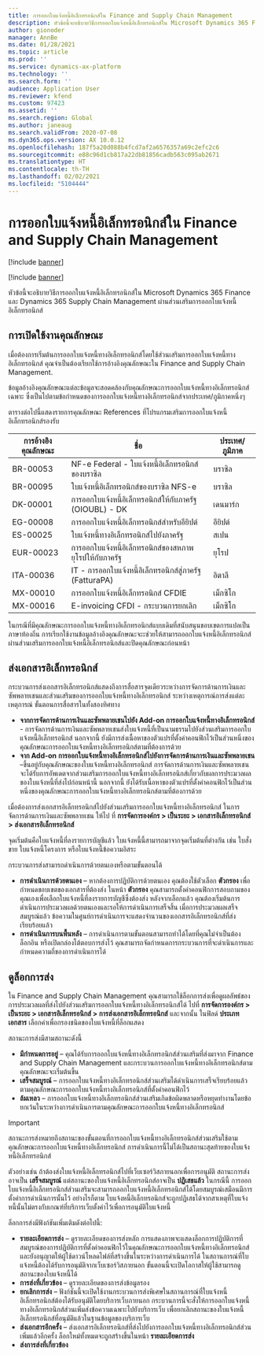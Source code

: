 ```yaml
---
title: การออกใบแจ้งหนี้อิเล็กทรอนิกส์ใน Finance and Supply Chain Management
description: หัวข้อนี้จะอธิบายวิธีการออกใบแจ้งหนี้อิเล็กทรอนิกส์ใน Microsoft Dynamics 365 Finance และ Dynamics 365 Supply Chain Management ผ่านส่วนเสริมการออกใบแจ้งหนี้อิเล็กทรอนิกส์
author: gionoder
manager: AnnBe
ms.date: 01/28/2021
ms.topic: article
ms.prod: ''
ms.service: dynamics-ax-platform
ms.technology: ''
ms.search.form: ''
audience: Application User
ms.reviewer: kfend
ms.custom: 97423
ms.assetid: ''
ms.search.region: Global
ms.author: janeaug
ms.search.validFrom: 2020-07-08
ms.dyn365.ops.version: AX 10.0.12
ms.openlocfilehash: 187f5a20d088b4fcd7af2a6576357a69c2efc2c6
ms.sourcegitcommit: e88c96d1cb817a22db81856cadb563c095ab2671
ms.translationtype: HT
ms.contentlocale: th-TH
ms.lasthandoff: 02/02/2021
ms.locfileid: "5104444"
---
```

# <a name="issue-electronic-invoices-in-finance-and-supply-chain-management"></a>การออกใบแจ้งหนี้อิเล็กทรอนิกส์ใน Finance and Supply Chain Management

[!include [banner](../includes/banner.md)]

[!include [banner](../includes/preview-banner.md)]

หัวข้อนี้จะอธิบายวิธีการออกใบแจ้งหนี้อิเล็กทรอนิกส์ใน Microsoft Dynamics 365 Finance และ Dynamics 365 Supply Chain Management ผ่านส่วนเสริมการออกใบแจ้งหนี้อิเล็กทรอนิกส์


## <a name="feature-activation"></a>การเปิดใช้งานคุณลักษณะ

เมื่อต้องการเริ่มต้นการออกใบแจ้งหนี้ทางอิเล็กทรอนิกส์โดยใช้ส่วนเสริมการออกใบแจ้งหนี้ทางอิเล็กทรอนิกส์ คุณจําเป็นต้องเรียกใช้การอ้างอิงคุณลักษณะใน Finance and Supply Chain Management.

ข้อมูลอ้างอิงคุณลักษณะแต่ละข้อมูลจะสอดคล้องกับคุณลักษณะการออกใบแจ้งหนี้ทางอิเล็กทรอนิกส์เฉพาะ ซึ่งเป็นไปตามข้อกำหนดของการออกใบแจ้งหนี้ทางอิเล็กทรอนิกส์จากประเทศ/ภูมิภาคหนึ่งๆ

ตารางต่อไปนี้แสดงรายการคุณลักษณะ References ที่โปรแกรมเสริมการออกใบแจ้งหนี้อิเล็กทรอนิกส์รองรับ

| การอ้างอิงคุณลักษณะ | ชื่อ                                              | ประเทศ/ภูมิภาค |
|-------------------|---------------------------------------------------|----------------|
| BR-00053          | NF-e Federal - ใบแจ้งหนี้อิเล็กทรอนิกส์ของบราซิล       | บราซิล         |
| BR-00095          | ใบแจ้งหนี้อิเล็กทรอนิกส์ของบราซิล NFS-e               | บราซิล         |
| DK-00001          | การออกใบแจ้งหนี้อิเล็กทรอนิกส์ให้กับภาครัฐ (OIOUBL) - DK    | เดนมาร์ก        |
| EG-00008          | การออกใบแจ้งหนี้อิเล็กทรอนิกส์สำหรับอียิปต์                             | อียิปต์          |
| ES-00025          | ใบแจ้งหนี้ทางอิเล็กทรอนิกส์ไปยังภาครัฐ           | สเปน          |
| EUR-00023         | การออกใบแจ้งหนี้อิเล็กทรอนิกส์ของสหภาพยุโรปให้กับภาครัฐ       | ยุโรป         |
| ITA-00036         | IT - การออกใบแจ้งหนี้อิเล็กทรอนิกส์สู่ภาครัฐ (FatturaPA) | อิตาลี          |
| MX-00010          | การออกใบแจ้งหนี้อิเล็กทรอนิกส์ CFDIE                                  | เม็กซิโก         |
| MX-00016          | E-invoicing CFDI - กระบวนการยกเลิก           | เม็กซิโก         |

ในกรณีที่มีคุณลักษณะการออกใบแจ้งหนี้ทางอิเล็กทรอนิกส์แบบเดิมที่สนับสนุนขอบเขตการแปลเป็นภาษาท้องถิ่น การเรียกใช้งานข้อมูลอ้างอิงคุณลักษณะจะะช่วยให้สามารถออกใบแจ้งหนี้อิเล็กทรอนิกส์ผ่านส่วนเสริมการออกใบแจ้งหนี้อิเล็กทรอนิกส์และปิดคุณลักษณะก่อนหน้า

## <a name="submit-electronic-documents"></a>ส่งเอกสารอิเล็กทรอนิกส์

กระบวนการส่งเอกสารอิเล็กทรอนิกส์แสดงถึงการสื่อสารจุดเดียวระหว่างการจัดการด้านการเงินและซัพพลายเชนและส่วนเสริมของการออกใบแจ้งหนี้ทางอิเล็กทรอนิกส์ ระหว่างเหตุการณ์การส่งแต่ละเหตุการณ์ ขั้นตอนการสื่อสารในทั้งสองทิศทาง

- **จากการจัดการด้านการเงินและซัพพลายเชนไปยัง Add-on การออกใบแจ้งหนี้ทางอิเล็กทรอนิกส์** - การจัดการด้านการเงินและซัพพลายเชนส่งใบแจ้งหนี้ที่เป็นนามธรรมไปยังส่วนเสริมการออกใบแจ้งหนี้อิเล็กทรอนิกส์ นอกจากนี้ ยังมีการส่งเนื้อหาของตัวแปรที่ตั้งค่าคอนฟิกไว้เป็นส่วนหนึ่งของคุณลักษณะการออกใบแจ้งหนี้ทางอิเล็กทรอนิกส์ตามที่ต้องการด้วย
- **จาก Add-on การออกใบแจ้งหนี้ทางอิเล็กทรอนิกส์ไปยังการจัดการด้านการเงินและซัพพลายเชน** –ขึ้นอยู่กับคุณลักษณะของใบแจ้งหนี้ทางอิเล็กทรอนิกส์ การจัดการด้านการเงินและซัพพลายเชน จะได้รับการอัพเดตจากส่วนเสริมการออกใบแจ้งหนี้ทางอิเล็กทรอนิกส์เกี่ยวกับผลการประมวลผลของใบแจ้งหนี้ที่ส่งไปก่อนหน้านี้ นอกจากนี้ ยังได้รับเนื้อหาของตัวแปรที่ตั้งค่าคอนฟิกไว้เป็นส่วนหนึ่งของคุณลักษณะการออกใบแจ้งหนี้ทางอิเล็กทรอนิกส์ตามที่ต้องการด้วย

เมื่อต้องการส่งเอกสารอิเล็กทรอนิกส์ไปยังส่วนเสริมการออกใบแจ้งหนี้ทางอิเล็กทรอนิกส์ ในการจัดการด้านการเงินและซัพพลายเชน ให้ไป ที่ **การจัดการองค์กร &gt; เป็นระยะ &gt; เอกสารอิเล็กทรอนิกส์ &gt; ส่งเอกสารอิเล็กทรอนิกส์**

จุดเริ่มต้นคือใบแจ้งหนี้ที่ลงรายการบัญชีแล้ว ใบแจ้งหนี้นี้สามารถมาจากจุดเริ่มต้นที่ต่างกัน เช่น ใบสั่งขาย ใบแจ้งหนี้โครงการ หรือใบแจ้งหนี้ข้อความอิสระ

กระบวนการส่งสามารถดำเนินการด้วยตนเองหรือตามขั้นตอนได้

- **การดำเนินการด้วยตนเอง** – หากต้องการปฏิบัติการด้วยตนเอง คุณต้องใช้ตัวเลือก **ตัวกรอง** เพื่อกำหนดขอบเขตของเอกสารที่ต้องส่ง ในหน้า **ตัวกรอง** คุณสามารถตั้งค่าคอนฟิกการสอบถามของคุณเองเพื่อเลือกใบแจ้งหนี้ที่ลงรายการบัญชีซึ่งต้องส่ง หลังจากเลือกแล้ว คุณต้องเริ่มต้นการดำเนินการประมวลผลด้วยตนเองและรอให้การดำเนินการเสร็จสิ้น เมื่อการประมวลผลเสร็จสมบูรณ์แล้ว ข้อความในศูนย์การดำเนินการจะแสดงจํานวนของเอกสารอิเล็กทรอนิกส์ที่ส่งเรียบร้อยแล้ว
- **การดำเนินการบนพื้นหลัง** – การดำเนินการตามขั้นตอนสามารถทำได้โดยที่คุณไม่จำเป็นต้องล็อกอิน หรือเปิดกล่องโต้ตอบการส่งไว้ คุณสามารถจัดกําหนดการกระบวนการที่จะดำเนินการและกําหนดความถี่ของการดำเนินการได้

## <a name="view-the-submission-logs"></a>ดูล็อกการส่ง

ใน Finance and Supply Chain Management คุณสามารถใช้ล็อกการส่งเพื่อดูผลลัพธ์ของการประมวลผลที่ส่งไปยังส่วนเสริมการออกใบแจ้งหนี้ทางอิเล็กทรอนิกส์ได้ ไปที่ **การจัดการองค์กร &gt; เป็นระยะ &gt; เอกสารอิเล็กทรอนิกส์ &gt; การส่งเอกสารอิเล็กทรอนิกส์** และจากนั้น ในฟิลด์ **ประเภทเอกสาร** เลือกค่าเพื่อกรองชนิดของใบแจ้งหนี้ที่ล็อกแสดง

สถานะการส่งมีสามสถานะดังนี้

- **มีกำหนดการอยู่** – คุณได้รับการออกใบแจ้งหนี้ทางอิเล็กทรอนิกส์ส่วนเสริมที่ส่งมาจาก Finance and Supply Chain Management และกระบวนการออกใบแจ้งหนี้ทางอิเล็กทรอนิกส์ตามคุณลักษณะจะเริ่มต้นขึ้น
- **เสร็จสมบูรณ์** – การออกใบแจ้งหนี้ทางอิเล็กทรอนิกส์ส่วนเสริมได้ดำเนินการเสร็จเรียบร้อยแล้ว ตามคุณลักษณะการออกใบแจ้งหนี้ทางอิเล็กทรอนิกส์ที่ตั้งค่าคอนฟิกไว้
- **ล้มเหลว** – การออกใบแจ้งหนี้ทางอิเล็กทรอนิกส์ส่วนเสริมเกิดข้อผิดพลาดหรือหยุดทำงานโดยข้อยกเว้นในระหว่างการดำเนินการตามคุณลักษณะการออกใบแจ้งหนี้ทางอิเล็กทรอนิกส์

> [!IMPORTANT]
> สถานะการส่งหมายถึงสถานะของขั้นตอนที่การออกใบแจ้งหนี้ทางอิเล็กทรอนิกส์ส่วนเสริมใช้ตามคุณลักษณะการออกใบแจ้งหนี้ทางอิเล็กทรอนิกส์ การดำเนินการนี้ไม่ได้เป็นสถานะสุดท้ายของใบแจ้งหนี้อิเล็กทรอนิกส์
>
> ตัวอย่างเช่น ถ้าต้องส่งใบแจ้งหนี้อิเล็กทรอนิกส์ไปที่เว็บเซอร์วิสภายนอกเพื่อการอนุมัติ สถานะการส่งอาจเป็น **เสร็จสมบูรณ์** แต่สถานะของใบแจ้งหนี้อิเล็กทรอนิกส์อาจเป็น **ปฏิเสธแล้ว** ในกรณีนี้ การออกใบแจ้งหนี้อิเล็กทรอนิกส์ส่วนเสริมจะสามารถออกใบแจ้งหนี้อิเล็กทรอนิกส์ได้โดยสมบูรณ์เสมือนมีการตั้งค่าการดำเนินการนั้นไว้ อย่างไรก็ตาม ใบแจ้งหนี้อิเล็กทรอนิกส์จะถูกปฏิเสธได้จากสาเหตุที่ใบแจ้งหนี้นั้นไม่ตรงกับเกณฑ์ที่บริการเว็บตั้งค่าไว้เพื่อการอนุมัติใบแจ้งหนี้

ล็อกการส่งมีฟังก์ชันเพิ่มเติมดังต่อไปนี้:

- **รายละเอียดการส่ง** – ดูรายละเอียดของการส่งหลัก การแสดงภาพจะแสดงล็อกการปฏิบัติการที่สมบูรณ์ของการปฏิบัติการที่ตั้งค่าคอนฟิกไว้ในคุณลักษณะการออกใบแจ้งหนี้ทางอิเล็กทรอนิกส์ และยังอนุญาตให้ผู้ใช้ดาวน์โหลดไฟล์ที่สร้างขึ้นในระหว่างการดำเนินการได้ ในสถานการณ์ที่ใบแจ้งหนี้ต้องได้รับการอนุมัติจากเว็บเซอร์วิสภายนอก ขั้นตอนนี้จะเปิดโอกาสให้ผู้ใช้สามารถดูสถานะของใบแจ้งหนี้ได้
- **การส่งที่เกี่ยวข้อง** – ดูรายละเอียดของการส่งข้อมูลรอง
- **ยกเลิกการส่ง** – ฟังก์ชันนี้จะเปิดใช้งานกระบวนการส่งพิเศษในสถานการณ์ที่ใบแจ้งหนี้อิเล็กทรอนิกส์ต้องได้รับอนุมัติโดยบริการเว็บภายนอก กระบวนการนี้จะสั่งให้การออกใบแจ้งหนี้ทางอิเล็กทรอนิกส์ส่วนเพิ่มส่งข้อความเฉพาะไปยังบริการเว็บ เพื่อยกเลิกสถานะของใบแจ้งหนี้อิเล็กทรอนิกส์ที่อนุมัติแล้วในฐานข้อมูลของบริการเว็บ
- **ส่งเอกสารอีกครั้ง** – ส่งเอกสารอิเล็กทรอนิกส์ที่ส่งไปยังการออกใบแจ้งหนี้ทางอิเล็กทรอนิกส์ส่วนเพิ่มแล้วอีกครั้ง ล็อกใหม่ทั้งหมดจะถูกสร้างขึ้นในหน้า **รายละเอียดการส่ง**
- **ส่งการส่งที่เกี่ยวข้อง**
